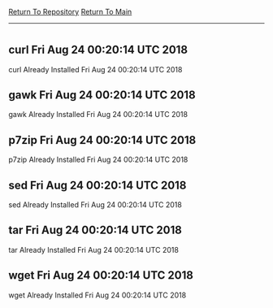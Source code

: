 [Return To Repository](https://github.com/deathbybandaid/piholeparser/)
[Return To Main](https://github.com/deathbybandaid/piholeparser/blob/master/RecentRunLogs/Mainlog.md)
____________________________________
# 
## curl Fri Aug 24 00:20:14 UTC 2018
curl Already Installed Fri Aug 24 00:20:14 UTC 2018
## gawk Fri Aug 24 00:20:14 UTC 2018
gawk Already Installed Fri Aug 24 00:20:14 UTC 2018
## p7zip Fri Aug 24 00:20:14 UTC 2018
p7zip Already Installed Fri Aug 24 00:20:14 UTC 2018
## sed Fri Aug 24 00:20:14 UTC 2018
sed Already Installed Fri Aug 24 00:20:14 UTC 2018
## tar Fri Aug 24 00:20:14 UTC 2018
tar Already Installed Fri Aug 24 00:20:14 UTC 2018
## wget Fri Aug 24 00:20:14 UTC 2018
wget Already Installed Fri Aug 24 00:20:14 UTC 2018

